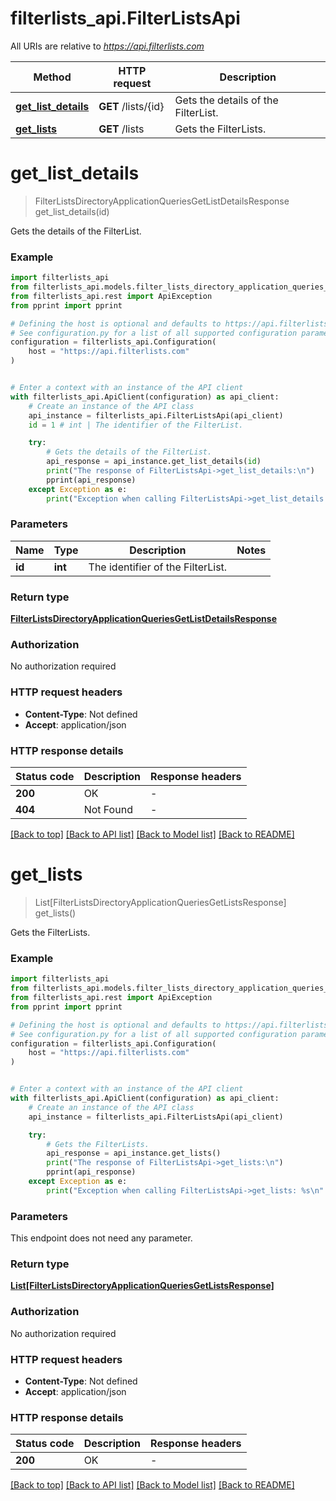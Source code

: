 # filterlists_api.FilterListsApi

All URIs are relative to *https://api.filterlists.com*

Method | HTTP request | Description
------------- | ------------- | -------------
[**get_list_details**](FilterListsApi.md#get_list_details) | **GET** /lists/{id} | Gets the details of the FilterList.
[**get_lists**](FilterListsApi.md#get_lists) | **GET** /lists | Gets the FilterLists.


# **get_list_details**
> FilterListsDirectoryApplicationQueriesGetListDetailsResponse get_list_details(id)

Gets the details of the FilterList.

### Example


```python
import filterlists_api
from filterlists_api.models.filter_lists_directory_application_queries_get_list_details_response import FilterListsDirectoryApplicationQueriesGetListDetailsResponse
from filterlists_api.rest import ApiException
from pprint import pprint

# Defining the host is optional and defaults to https://api.filterlists.com
# See configuration.py for a list of all supported configuration parameters.
configuration = filterlists_api.Configuration(
    host = "https://api.filterlists.com"
)


# Enter a context with an instance of the API client
with filterlists_api.ApiClient(configuration) as api_client:
    # Create an instance of the API class
    api_instance = filterlists_api.FilterListsApi(api_client)
    id = 1 # int | The identifier of the FilterList.

    try:
        # Gets the details of the FilterList.
        api_response = api_instance.get_list_details(id)
        print("The response of FilterListsApi->get_list_details:\n")
        pprint(api_response)
    except Exception as e:
        print("Exception when calling FilterListsApi->get_list_details: %s\n" % e)
```



### Parameters


Name | Type | Description  | Notes
------------- | ------------- | ------------- | -------------
 **id** | **int**| The identifier of the FilterList. | 

### Return type

[**FilterListsDirectoryApplicationQueriesGetListDetailsResponse**](FilterListsDirectoryApplicationQueriesGetListDetailsResponse.md)

### Authorization

No authorization required

### HTTP request headers

 - **Content-Type**: Not defined
 - **Accept**: application/json

### HTTP response details

| Status code | Description | Response headers |
|-------------|-------------|------------------|
**200** | OK |  -  |
**404** | Not Found |  -  |

[[Back to top]](#) [[Back to API list]](../README.md#documentation-for-api-endpoints) [[Back to Model list]](../README.md#documentation-for-models) [[Back to README]](../README.md)

# **get_lists**
> List[FilterListsDirectoryApplicationQueriesGetListsResponse] get_lists()

Gets the FilterLists.

### Example


```python
import filterlists_api
from filterlists_api.models.filter_lists_directory_application_queries_get_lists_response import FilterListsDirectoryApplicationQueriesGetListsResponse
from filterlists_api.rest import ApiException
from pprint import pprint

# Defining the host is optional and defaults to https://api.filterlists.com
# See configuration.py for a list of all supported configuration parameters.
configuration = filterlists_api.Configuration(
    host = "https://api.filterlists.com"
)


# Enter a context with an instance of the API client
with filterlists_api.ApiClient(configuration) as api_client:
    # Create an instance of the API class
    api_instance = filterlists_api.FilterListsApi(api_client)

    try:
        # Gets the FilterLists.
        api_response = api_instance.get_lists()
        print("The response of FilterListsApi->get_lists:\n")
        pprint(api_response)
    except Exception as e:
        print("Exception when calling FilterListsApi->get_lists: %s\n" % e)
```



### Parameters

This endpoint does not need any parameter.

### Return type

[**List[FilterListsDirectoryApplicationQueriesGetListsResponse]**](FilterListsDirectoryApplicationQueriesGetListsResponse.md)

### Authorization

No authorization required

### HTTP request headers

 - **Content-Type**: Not defined
 - **Accept**: application/json

### HTTP response details

| Status code | Description | Response headers |
|-------------|-------------|------------------|
**200** | OK |  -  |

[[Back to top]](#) [[Back to API list]](../README.md#documentation-for-api-endpoints) [[Back to Model list]](../README.md#documentation-for-models) [[Back to README]](../README.md)

